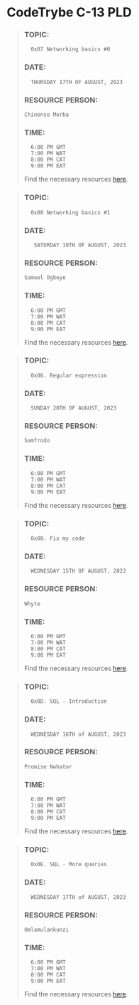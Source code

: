 # CodeTrybe C-13 PLD



> ### TOPIC:
> ```
>	0x07 Networking basics #0
> ```
>
> ### DATE:
> ```
>	THURSDAY 17TH OF AUGUST, 2023
> ```
> ### RESOURCE PERSON:
>	`Chinonso Morba`
> ### TIME:
> ```
>   6:00 PM GMT
>   7:00 PM WAT
>   8:00 PM CAT
>   9:00 PM EAT
>
> ```
>
> Find the necessary resources [here](https://intranet.alxswe.com/projects/259).


> ### TOPIC:
> ```
>	0x08 Networking basics #1
> ```
>
> ### DATE:
> ```
>	 SATURDAY 19TH OF AUGUST, 2023
> ```
> ### RESOURCE PERSON:
>	`Samuel Ogboye`
> ### TIME:
> ```
>   6:00 PM GMT
>   7:00 PM WAT
>   8:00 PM CAT
>   9:00 PM EAT
>
> ```
>
> Find the necessary resources [here](https://intranet.alxswe.com/projects/285).


> ### TOPIC:
> ```
>	0x06. Regular expression
> ```
>
> ### DATE:
> ```
>	SUNDAY 20TH OF AUGUST, 2023
> ```
> ### RESOURCE PERSON:
>	`Samfrodo`
> ### TIME:
> ```
>   6:00 PM GMT
>   7:00 PM WAT
>   8:00 PM CAT
>   9:00 PM EAT
>
> ```
>
> Find the necessary resources [here](https://intranet.alxswe.com/projects/78).


> ### TOPIC:
> ```
>	0x00. Fix my code
> ```
>
> ### DATE:
> ```
>	WEDNESDAY 15TH OF AUGUST, 2023
> ```
> ### RESOURCE PERSON:
>	`Whyte`
>
> ### TIME:
> ```
>   6:00 PM GMT
>   7:00 PM WAT
>   8:00 PM CAT
>   9:00 PM EAT
>
> ```
>
> Find the necessary resources [here](https://github.com/XimeonLeo/DLP/blob/main/Test_1.md).

> ### TOPIC:
> ```
>	0x0D. SQL - Introduction
> ```
>
> ### DATE:
> ```
>	WEDNESDAY 16TH of AUGUST, 2023
> ```
> ### RESOURCE PERSON:
>	`Promise Nwhator`
>
> ### TIME:
> ```
>   6:00 PM GMT
>   7:00 PM WAT
>   8:00 PM CAT
>   9:00 PM EAT
> ```
>
> Find the necessary resources [here](https://github.com/XimeonLeo/DLP/blob/main/Test_2.md).


> ### TOPIC:
> ```
>	0x0E. SQL - More queries
> ```
>
> ### DATE:
> ```
>	WEDNESDAY 17TH of AUGUST, 2023
> ```
> ### RESOURCE PERSON:
>	`Umlamulankunzi`
>
> ### TIME:
> ```
>   6:00 PM GMT
>   7:00 PM WAT
>   8:00 PM CAT
>   9:00 PM EAT
> ```
>
> Find the necessary resources [here](https://github.com/XimeonLeo/DLP/blob/main/Test_3.md).
